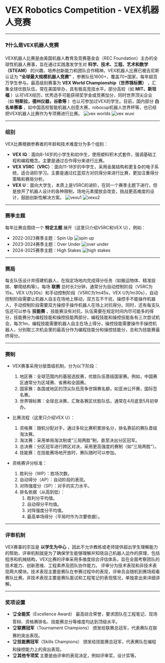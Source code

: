 # VEX Robotics Competition - VEX机器人竞赛
***

### :question:什么是VEX机器人竞赛
VEX机器人比赛是由美国机器人教育及竞赛基金会（REC Foundation）主办的全球性机器人赛事，旨在通过实践激发学生对 **科学、技术、工程、艺术和数学（STEAM）** 的兴趣，培养创新能力和团队合作精神。VEX机器人比赛已被吉尼斯认证为 **“全球最大规模机器人竞赛”** ，参赛队伍1600+，覆盖70+国家，每年超百万学生参与。最高级别赛事为 **VEX World Championship（世界锦标赛）** ，汇集全球优胜队伍，常在美国举办，具有极高竞技水平。部分高校（如 **MIT、斯坦福** ）认可VEX经历，优秀选手可能获得奖学金或竞赛加分，同时世界顶尖企业（如 **特斯拉，德州仪器，谷歌等** ）也认可参加过VEX的学生。目前，国内部分 **白名单赛事** ，如中国高校智能机器人创意大赛，robocup机器人世界杯等，也已经把VEX机器人比赛作为专项赛进行比赛。
![vex worlds](./picture/vex%20worlds.jpg)
![vex wuxi](./picture/vex%20wuxi.jpg)
***

### 组别
VEX比赛根据参赛者的年龄和技术难度分为多个组别：
- **VEX IQ**：面向8-14岁的小学生和初中生，使用塑料积木式套件，强调基础工程和编程概念。主要是通过合作得分来进行比赛。
- **VEX V5RC（VRC）**：面向11-18岁的中学生，采用金属结构和更复杂的电子系统，适合进阶学习。主要是通过红蓝双方对抗得分来进行比赛，更加注重得分策略和赛局分析。
- **VEX U**：面向大学生，本质上是V5RC的进阶，在同一个赛季主题下进行，但是放开了机器人设计的各种限制，场地元素摆放会改变，挑战更高难度的设计，鼓励创新性解决方案。
![vexu1](./picture/vex%20u1.jpg)
![vexu2](./picture/vex%20u2.jpg)
***

### 赛季主题
每年比赛会围绕一个 **特定主题** 展开（这里只介绍V5RC和VEX U），例如：

- 2022-2023赛季主题：Spin Up
  ![spin up](./picture/spin%20up.png)
- 2023-2024赛季主题：Over Under
  ![over under](./picture/over%20under.webp)
- 2024-2025赛季主题：High Stakes
  ![high stakes](./picture/high%20stakes.png)
***

### 赛局
每支队伍设计并搭建机器人，在指定场地内完成得分任务（如搬运物体、精准投掷、攀爬结构等）。每场 **联赛** 总时长2分钟，通常分为自动控制阶段（V5RC为15s，VEX U为30s）和手动控制阶段（V5RC为1m45s，VEX U为1m30s），自动控制阶段需要让机器人自主在场地上移动，双方互不干扰，操控手不能操作机器人，手动控制阶段需要双方操控手操作机器人在场上对抗得分。同时，还有每支队伍还可以参与 **技能赛** ，技能赛没有对抗，队伍需要在规定时间内尽可能多的得分，技能赛分为编程技能和操控技能两部分，编程技能和操控技能各有三次尝试机会，每次1m，编程技能需要机器人自主在场上得分，操控技能需要操作手操控机器人，分别取三次机会里的最高分作为编程技能分和操控技能分，总和为技能赛最终得分。
***

### 赛制

- VEX赛事采用分层晋级机制，分为以下阶段：
  1. 地区赛：全球范围内的基层选拔赛，优胜队伍晋级国家赛。例如，中国赛区通常分为区域赛、省赛和全国赛。
  2. 国家赛：各国或地区的顶尖队伍竞争世锦赛名额，如亚洲公开赛，国际签名赛。
  3. 世界锦标赛：全球总决赛，汇聚各赛区优胜队伍，通常在4月底至5月初举办。

- 比赛流程（这里只介绍VEX U）：
   1. 资格赛：随机分配对手，通过多轮比赛积累排名分，排名靠前的赛队晋级淘汰赛。
   2. 淘汰赛：采用单局淘汰制或“三局两胜”制，直至决出分区冠军。
   3. 总决赛：分区冠军进行跨区对决，采用更高强度的赛制（如“三局两胜”）。
   4. 技能赛：在技能赛场地开放时，赛队随时可以参加。
   
- 资格赛评分标准：
   1. 胜利分（WP）：胜场次数。
   2. 自动得分（AP）：自动阶段的表现。
   3. 对阵强度分（SP）：对手的实力水平。
   4. 排名依据（从高到低）：
       1. 胜利分平均值。
       2. 自动得分平均值。
       3. 对阵强度分平均值。
       4. 最高单场得分（平局时作为次要依据）。
***

### 评审机制
VEX赛事的宗旨是 **以学生为中心** ，因此不允许教练或老师提供超出学生理解能力的帮助，评审机制就是为了确保学生能够理解并知晓自己机器人运作的原理，包括程序和机械结构，VEX比赛的评审采用多维度综合评估体系，旨在全面考察团队的技术能力、创新思维、工程素养及团队协作能力。
评审分为技术表现和非技术表现两大模块。技术表现主要是赛队在参赛过程中的表现，评审员会随机到赛场观看赛队比赛。非技术表现主要是赛队面试和工程笔记的表现情况，单独拿出来详细讲解。

***

### 奖项设置

- :trophy:**全能奖**（Excellence Award）
  最高综合荣誉，要求团队在工程笔记、现场答辩、资格赛排名、技能赛总分等维度均达到顶级水平。
- :trophy:**联赛冠军**（Tournament Champions）
  颁发给联赛总冠军，代表赛队在联赛的突出表现。
- :trophy:**技能赛冠军**（Skills Champions）
  颁发给技能赛总冠军，代表赛队在编程和操控能力上的突出表现。
- :trophy:**其他专项奖**
  主要是由评审的表现决定，例如评审奖，设计奖等。